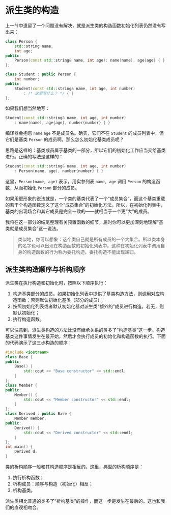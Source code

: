 # 派生类的构造

上一节中遗留了一个问题没有解决，就是派生类的构造函数初始化列表仍然没有写出来：
```cpp
class Person {
    std::string name;
    int age;
public:
    Person(const std::string& name, int age): name(name), age{age} { }
};

class Student : public Person {
    int number;
public:
    Student(const std::string& name, int age, int number)
        : /* 这里写什么？ */ { }
};
```

如果我们想当然地写：
```cpp
Student(const std::string& name, int age, int number)
    : name(name), age{age}, number{number} { }
```
编译器会抱怨 `name` `age` 不是成员名。确实，它们不在 `Student` 的成员列表中，但它们是基类 `Person` 的成员啊。那么怎么初始化基类成员呢？

思路是这样的：基类成员属于基类的一部分，所以它们的初始化工作应当交给基类进行。正确的写法是这样的：
```cpp
Student(const std::string& name, int age, int number)
    : Person(name, age), number{number} { }
```
这里，`Person(name, age)` 表示，用实参列表 `name, age` 调用 `Person` 的构造函数，从而初始化 `Person` 部分的成员。

如果用更形象的说法就是，一个类的基类代表了一个“成员集合”，而这个基类重载的若干个构造函数定义了这个“成员集合”的初始化方法。所以，在初始化列表中，基类的出现场合和其它成员是完全一致的——就相当于一个更“大”的成员。

我将在这一部分的结尾整理有关预置函数的细节，届时你可以更加深刻地理解“基类就是成员集合”这一说法。

> 类似地，你可以想象：这个类自己就是所有成员的一个大集合。所以类本身的名字也可以出现在构造函数的初始化列表中。这种在初始化列表中调用自身的构造函数的行为称为委托构造。委托构造不能出现递归。

## 派生类构造顺序与析构顺序

派生类在执行构造和初始化时，按照以下顺序执行：
1. 构造基类部分的成员。如果初始化列表中提供了基类构造方法，则调用对应构造函数；否则默认初始化基类（部分的成员）；
2. 按照初始化列表或者默认初始化器对派生类“额外的”成员进行构造。若无，则默认初始化；
3. 执行构造函数。

可以注意到，派生类构造的方法比没有继承关系的类多了“构造基类”这一步。构造基类这件事情发生在最开始，然后才会执行成员的初始化和构造函数的执行。下面的代码演示了这三步构造的顺序：

```CPP
#include <iostream>
class Base {
public:
    Base() { 
        std::cout << "Base constructor" << std::endl;
    }
};
class Member {
public:
    Member() {
        std::cout << "Member constructor" << std::endl;
    }
};
class Derived : public Base {
    Member member;
public:
    Derived() {
        std::cout << "Derived constructor" << std::endl;
    }
};
int main() {
    Derived d;
}
```

类的析构顺序一般和其构造顺序是相反的。这里，典型的析构顺序是：
1. 执行析构函数；
2. 析构成员：顺序与构造（初始化）相反；
3. 析构基类。

派生类相比普通的类多了“析构基类”的操作，而这一步是发生在最后的。这也和我们的直观相吻合。